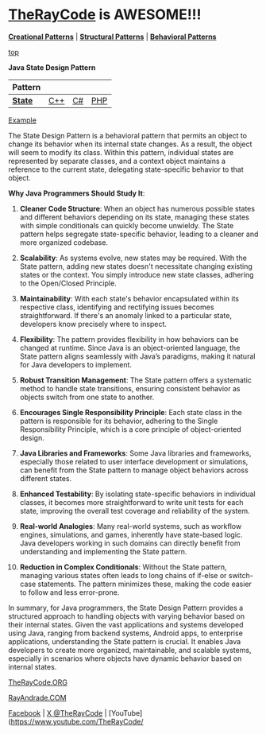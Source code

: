 # [TheRayCode](../../../README.md) is AWESOME!!!

**[Creational Patterns](../../Creational/README.md)** | **[Structural Patterns](../../Structural/README.md)** | **[Behavioral Patterns](../README.md)**

[top](../README.md)

**Java State Design Pattern**

|Pattern|   |   |   |
|---|---|---|---|
| [**State**](README.md) | [C++](../../../CPP/Behavioral/State/README.md) | [C#](../../../Csharp/Behavioral/State/README.md) | [PHP](../../../PHP/Behavioral/State/README.md) |

[Example](SE1/README.md)

The State Design Pattern is a behavioral pattern that permits an object to change its behavior when its internal state changes. As a result, the object will seem to modify its class. Within this pattern, individual states are represented by separate classes, and a context object maintains a reference to the current state, delegating state-specific behavior to that object.

**Why Java Programmers Should Study It**:

1. **Cleaner Code Structure**: When an object has numerous possible states and different behaviors depending on its state, managing these states with simple conditionals can quickly become unwieldy. The State pattern helps segregate state-specific behavior, leading to a cleaner and more organized codebase.

2. **Scalability**: As systems evolve, new states may be required. With the State pattern, adding new states doesn't necessitate changing existing states or the context. You simply introduce new state classes, adhering to the Open/Closed Principle.

3. **Maintainability**: With each state's behavior encapsulated within its respective class, identifying and rectifying issues becomes straightforward. If there's an anomaly linked to a particular state, developers know precisely where to inspect.

4. **Flexibility**: The pattern provides flexibility in how behaviors can be changed at runtime. Since Java is an object-oriented language, the State pattern aligns seamlessly with Java’s paradigms, making it natural for Java developers to implement.

5. **Robust Transition Management**: The State pattern offers a systematic method to handle state transitions, ensuring consistent behavior as objects switch from one state to another.

6. **Encourages Single Responsibility Principle**: Each state class in the pattern is responsible for its behavior, adhering to the Single Responsibility Principle, which is a core principle of object-oriented design.

7. **Java Libraries and Frameworks**: Some Java libraries and frameworks, especially those related to user interface development or simulations, can benefit from the State pattern to manage object behaviors across different states.

8. **Enhanced Testability**: By isolating state-specific behaviors in individual classes, it becomes more straightforward to write unit tests for each state, improving the overall test coverage and reliability of the system.

9. **Real-world Analogies**: Many real-world systems, such as workflow engines, simulations, and games, inherently have state-based logic. Java developers working in such domains can directly benefit from understanding and implementing the State pattern.

10. **Reduction in Complex Conditionals**: Without the State pattern, managing various states often leads to long chains of if-else or switch-case statements. The pattern minimizes these, making the code easier to follow and less error-prone.

In summary, for Java programmers, the State Design Pattern provides a structured approach to handling objects with varying behavior based on their internal states. Given the vast applications and systems developed using Java, ranging from backend systems, Android apps, to enterprise applications, understanding the State pattern is crucial. It enables Java developers to create more organized, maintainable, and scalable systems, especially in scenarios where objects have dynamic behavior based on internal states.

[TheRayCode.ORG](https://www.TheRayCode.org)

[RayAndrade.COM](https://www.RayAndrade.com)

[Facebook](https://www.facebook.com/TheRayCode/) | [X @TheRayCode](https://www.x.com/TheRayCode/) | [YouTube](https://www.youtube.com/TheRayCode/

